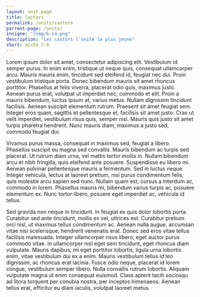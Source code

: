 ```yaml
---
layout: unit-page
title: Castors
permalink: /units/castors
parrent-page: /units/
insigne: "/img/b-ca.png"
description: "Les castors l'unité la plus jeune"
short: mixte 7-8
---
```




Lorem ipsum dolor sit amet, consectetur adipiscing elit. Vestibulum id semper purus. In enim enim, tristique ut neque quis, consequat ullamcorper arcu. Mauris mauris enim, tincidunt sed eleifend id, feugiat nec dui. Proin vestibulum tristique porta. Donec bibendum mauris sit amet rhoncus porttitor. Phasellus at felis viverra, placerat odio quis, maximus justo. Aenean purus erat, volutpat ut imperdiet nec, commodo et elit. Proin a mauris bibendum, luctus ipsum at, varius metus. Nullam dignissim tincidunt facilisis. Aenean suscipit elementum rutrum. Praesent sit amet feugiat sem. Integer eros quam, sagittis et pellentesque et, facilisis sit amet justo. Cras ut velit imperdiet, vestibulum risus quis, semper nisl. Mauris quis justo sit amet turpis pharetra hendrerit. Nunc mauris diam, maximus a justo sed, commodo feugiat dui.

Vivamus purus massa, consequat in maximus sed, feugiat a libero. Phasellus suscipit eu magna sed convallis. Mauris bibendum ac turpis sed placerat. Ut rutrum diam urna, vel mattis tortor mollis in. Nullam bibendum arcu et nibh fringilla, quis eleifend ante posuere. Suspendisse eu libero mi. Aenean pulvinar pellentesque mauris a fermentum. Sed in luctus neque. Integer vehicula, lectus at laoreet pretium, nisi purus condimentum felis, quis molestie arcu sapien sed nunc. Nullam quam est, cursus a interdum ac, commodo in lorem. Phasellus mauris mi, bibendum varius turpis ac, posuere elementum ex. Nunc tortor libero, posuere eget imperdiet ac, vehicula id tellus.

Sed gravida non neque in tincidunt. In feugiat ex quis dolor lobortis porta. Curabitur sed ante tincidunt, mollis ex vel, ultrices est. Curabitur pretium orci nisl, ut maximus tellus condimentum ac. Aenean nulla augue, accumsan vitae nisi scelerisque, hendrerit venenatis erat. Donec sed eros vitae tellus facilisis malesuada. Integer ullamcorper risus libero, eget auctor purus commodo vitae. In ullamcorper nisl eget sem tincidunt, eget rhoncus diam vulputate. Mauris dapibus, mi eget porttitor lobortis, ligula urna lobortis enim, vitae vestibulum dui ex a enim. Mauris vestibulum tellus id leo dignissim, ac rhoncus erat lacinia. Fusce odio neque, placerat id lorem congue, vestibulum semper libero. Nulla convallis rutrum lobortis. Aliquam vulputate magna ut enim consequat euismod. Class aptent taciti sociosqu ad litora torquent per conubia nostra, per inceptos himenaeos. Aenean tellus erat, efficitur eu diam iaculis, volutpat laoreet metus. 
